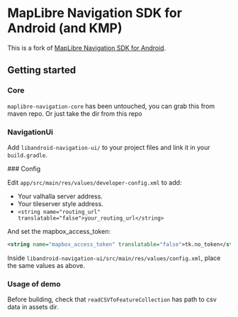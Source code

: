 MapLibre Navigation SDK for Android (and KMP)
=============================================

This is a fork of [MapLibre Navigation SDK for Android](https://github.com/maplibre/maplibre-navigation-android).

## Getting started

### Core

`maplibre-navigation-core` has been untouched, you can grab this from maven repo.
Or just take the dir from this repo

### NavigationUi

Add `libandroid-navigation-ui/` to your project files and link it in your `build.gradle`.

### Config

Edit `app/src/main/res/values/developer-config.xml` to add:
- Your valhalla server address.
- Your tileserver style address.
- `<string name="routing_url" translatable="false">your_routing_url</string>`

And set the mapbox_access_token:

```xml
<string name="mapbox_access_token" translatable="false">tk.no_token</string>
```

Inside `libandroid-navigation-ui/src/main/res/values/config.xml`, place the same values as above.

### Usage of demo

Before building, check that `readCSVToFeatureCollection` has path to csv data in assets dir.
